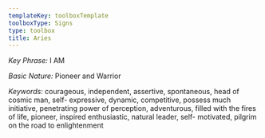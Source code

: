 ```yaml
---
templateKey: toolboxTemplate
toolboxType: Signs
type: toolbox
title: Aries
---
```

_Key Phrase:_ I AM



_Basic Nature:_ Pioneer and Warrior



_Keywords:_ courageous, independent, assertive, spontaneous, head of cosmic man, self- expressive, dynamic, competitive, possess much initiative, penetrating power of perception, adventurous, filled with the fires of life, pioneer, inspired enthusiastic, natural leader, self- motivated, pilgrim on the road to enlightenment
